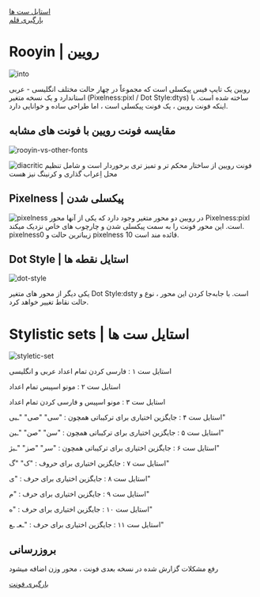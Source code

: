 <a href="#style-set">استایل ست ها </a> <br />
<a href="#download">بارگیری قلم</a>

# Rooyin | رویین
![into](https://user-images.githubusercontent.com/100155793/222923403-88ce8edd-f7e5-4454-bd07-7913bcd1f41b.png)

رویین یک تایپ فیس پیکسلی است که مجموعاً در چهار حالت مختلف انگلیسی - عربی استاندارد و یک نسخه متغیر (Pixelness:pixl / Dot Style:dtys) ساخته شده است. با اینکه فونت رویین ، یک فونت پیکسلی است ، اما طراحی ساده و خوانایی دارد.

## مقایسه فونت رویین با فونت های مشابه
![rooyin-vs-other-fonts](https://user-images.githubusercontent.com/100155793/222923411-aa24e02c-e659-49d8-99a8-a74c81b4d2dd.png)

![diacritic](https://user-images.githubusercontent.com/100155793/222923419-c203b579-d4b5-433b-8d82-5fa77b089415.png)
فونت رویین از ساختار محکم تر و تمیز تری برخوردار است و شامل تنظیم محل اِعراب گذاری و کرنینگ نیز هست 

## Pixelness | پیکسلی شدن
![pixelness](https://user-images.githubusercontent.com/100155793/222923427-8936e629-a9b0-4094-9dc7-e69fc40ba933.png)
در رویین دو محور متغیر وجود دارد که یکی از آنها محور Pixelness:pixl است. این محور فونت را به سمت پیکسلی شدن و چارچوب های خاص نزدیک میکند. pixelness0 زیباترین حالت و pixelness 10 قائده مند است.

## Dot Style | استایل نقطه ها
![dot-style](https://user-images.githubusercontent.com/100155793/222923449-502acf87-e748-47e9-90a3-b72de30175a1.png)

یکی دیگر از محور های متغیر Dot Style:dsty است. با جابه‌جا کردن این محور ، نوع و حالت نقاط تغییر خواهد کرد.

<h1 id="style-set" > Stylistic sets | استایل ست ها</h1>

![styletic-set](https://user-images.githubusercontent.com/100155793/222923463-4f7575ce-44dc-464b-bc77-7f36591e09d0.png)

استایل ست ۱ : فارسی کردن تمام اعداد عربی و انگلیسی

استایل ست ۲ : مونو اسپیس تمام اعداد

استایل ست ۳ : مونو اسپیس و فارسی کردن تمام اعداد

استایل ست ۴ : جایگزین اختیاری برای ترکیباتی همچون : "سی" "صی" "ـبی"

استایل ست ۵ : جایگزین اختیاری برای ترکیباتی همچون : "سن" "صن" "ـبن"

استایل ست ۶ : جایگزین اختیاری برای ترکیباتی همچون : "سر" "صز" "ـبژ"

استایل ست ۷ : جایگزین اختیاری برای حروف : "ک" "گ"

استایل ست ۸ : جایگزین اختیاری برای حرف : "ی"

استایل ست ۹ : جایگزین اختیاری برای حرف : "م"

استایل ست ۱۰ : جایگزین اختیاری برای حرف : "ه"

استایل ست ۱۱ : جایگزین اختیاری برای حرف : "ـعـ ـع"

## بروزرسانی
رفع مشکلات گزارش شده
در نسخه بعدی فونت ، محور وزن اضافه میشود

<a id="download" href="https://github.com/modafe5124/Rooyin/archive/refs/tags/v0.9-beta.zip">بارگیری فونت</a>
